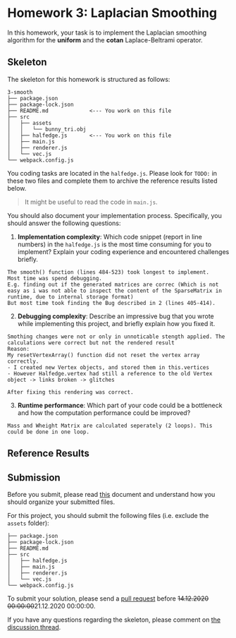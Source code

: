 # Homework 3: Laplacian Smoothing

In this homework, your task is to implement the Laplacian smoothing algorithm
for the **uniform** and the **cotan** Laplace-Beltrami operator.

## Skeleton

The skeleton for this homework is structured as follows:

```
3-smooth
├── package.json
├── package-lock.json
├── README.md             <--- You work on this file
├── src
│   ├── assets
│   │   └── bunny_tri.obj
│   ├── halfedge.js       <--- You work on this file
│   ├── main.js
│   ├── renderer.js
│   └── vec.js
└── webpack.config.js
```

You coding tasks are located in the `halfedge.js`.
Please look for `TODO:` in these two files and complete them to archive
the reference results listed below.

> It might be useful to read the code in `main.js`.

You should also document your implementation process. Specifically, you
should answer the following questions:

1. **Implementation complexity**: Which code snippet (report in line numbers) in the `halfedge.js` is the most time consuming for you to implement? Explain your coding experience and encountered challenges briefly.

```
The smooth() function (lines 484-523) took longest to implement.
Most time was spend debugging. 
E.g. finding out if the generated matrices are correc (Which is not easy as i was not able to inspect the content of the SparseMatrix in runtime, due to internal storage format)
But most time took finding the Bug described in 2 (lines 405-414).
```

2. **Debugging complexity**: Describe an impressive bug that you wrote while implementing this project, and briefly explain how you fixed it.

```
Smothing changes were not or only in unnoticable stength applied. The calculations were correct but not the rendered result
Reason:
My resetVertexArray() function did not reset the vertex array correctly.
- I created new Vertex objects, and stored them in this.vertices
- However Halfedge.vertex had still a reference to the old Vertex object -> links broken -> glitches

After fixing this rendering was correct.
```

3. **Runtime performance**: Which part of your code could be a bottleneck and how the computation performance could be improved?

```
Mass and Wheight Matrix are calculated seperately (2 loops). This could be done in one loop.
```

## Reference Results


## Submission

Before you submit, please read [this](../README.md) document and understand
how you should organize your submitted files.

For this project, you should submit the following files (i.e. exclude the `assets` folder):

```
├── package.json
├── package-lock.json
├── README.md
├── src
│   ├── halfedge.js
│   ├── main.js
│   ├── renderer.js
│   └── vec.js
└── webpack.config.js
```

To submit your solution, please send a [pull request](https://github.com/mimuc/gp-ws2021/pulls) before ~~14.12.2020 00:00:00~~21.12.2020 00:00:00.

If you have any questions regarding the skeleton, please comment on [the discussion thread](https://github.com/mimuc/gp-ws2021/discussions/3).